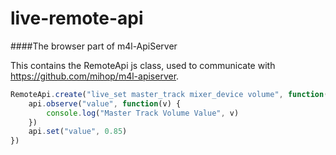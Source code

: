 # live-remote-api


####The browser part of m4l-ApiServer

This contains the RemoteApi js class, used to communicate with https://github.com/mihop/m4l-apiserver.  

```js
RemoteApi.create("live_set master_track mixer_device volume", function(err, api) {  
	api.observe("value", function(v) {  
		console.log("Master Track Volume Value", v)  
	})  
	api.set("value", 0.85)
})

```  
		






